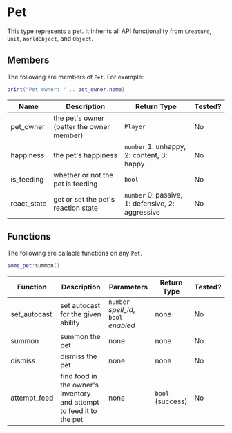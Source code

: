 # Pet

This type represents a pet. It inherits all API functionality from `Creature`, `Unit`, `WorldObject`, and `Object`.

## Members

The following are members of `Pet`. For example:

```lua
print("Pet owner: " .. pet_owner.name)
```

| Name        | Description                               | Return Type                                      | Tested? |
| ----------- | ----------------------------------------- | ------------------------------------------------ | ------- |
| pet_owner   | the pet's owner (better the owner member) | `Player`                                         | No      |
| happiness   | the pet's happiness                       | `number` 1: unhappy, 2: content, 3: happy        | No      |
| is_feeding  | whether or not the pet is feeding         | `bool`                                           | No      |
| react_state | get or set the pet's reaction state       | `number` 0: passive, 1: defensive, 2: aggressive | No      |

## Functions

The following are callable functions on any `Pet`.

```lua
some_pet:summon()
```

| Function     | Description                                                          | Parameters                            | Return Type      | Tested? |
| ------------ | -------------------------------------------------------------------- | ------------------------------------- | ---------------- | ------- |
| set_autocast | set autocast for the given ability                                   | `number` _spell_id_, `bool` _enabled_ | none             | No      |
| summon       | summon the pet                                                       | none                                  | none             | No      |
| dismiss      | dismiss the pet                                                      | none                                  | none             | No      |
| attempt_feed | find food in the owner's inventory and attempt to feed it to the pet | none                                  | `bool` (success) | No      |
